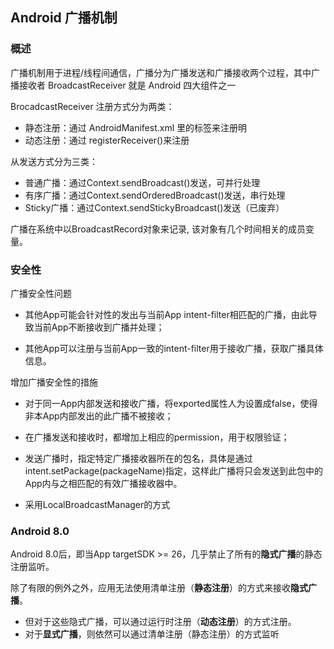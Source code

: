 ## Android 广播机制

### 概述

广播机制用于进程/线程间通信，广播分为广播发送和广播接收两个过程，其中广播接收者 BroadcastReceiver 就是 Android 四大组件之一

BrocadcastReceiver 注册方式分为两类：

- 静态注册：通过 AndroidManifest.xml 里的标签来注册明
- 动态注册：通过 registerReceiver()来注册

从发送方式分为三类：

- 普通广播：通过Context.sendBroadcast()发送，可并行处理
- 有序广播：通过Context.sendOrderedBroadcast()发送，串行处理
- Sticky广播：通过Context.sendStickyBroadcast()发送（已废弃）

广播在系统中以BroadcastRecord对象来记录, 该对象有几个时间相关的成员变量。

### 安全性

广播安全性问题

- 其他App可能会针对性的发出与当前App intent-filter相匹配的广播，由此导致当前App不断接收到广播并处理；

- 其他App可以注册与当前App一致的intent-filter用于接收广播，获取广播具体信息。

增加广播安全性的措施

- 对于同一App内部发送和接收广播，将exported属性人为设置成false，使得非本App内部发出的此广播不被接收；

- 在广播发送和接收时，都增加上相应的permission，用于权限验证；

- 发送广播时，指定特定广播接收器所在的包名，具体是通过intent.setPackage(packageName)指定，这样此广播将只会发送到此包中的App内与之相匹配的有效广播接收器中。

- 采用LocalBroadcastManager的方式

### Android 8.0

Android 8.0后，即当App targetSDK >= 26，几乎禁止了所有的**隐式广播**的静态注册监听。

除了有限的例外之外，应用无法使用清单注册（**静态注册**）的方式来接收**隐式广播**。

- 但对于这些隐式广播，可以通过运行时注册（**动态注册**）的方式注册。
- 对于**显式广播**，则依然可以通过清单注册（静态注册）的方式监听